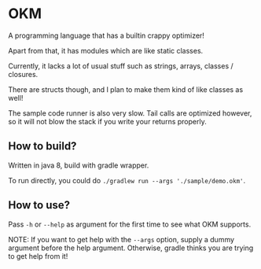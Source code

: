 # OKM

A programming language that has a builtin crappy optimizer!

Apart from that, it has modules which are like static classes.

Currently, it lacks a lot of usual stuff such as strings, arrays, classes / closures.

There are structs though, and I plan to make them kind of like classes as well!

The sample code runner is also very slow. Tail calls are optimized however,
so it will not blow the stack if you write your returns properly.

## How to build?

Written in java 8, build with gradle wrapper.

To run directly, you could do `./gradlew run --args './sample/demo.okm'`.

## How to use?

Pass `-h` or `--help` as argument for the first time to see what OKM supports.

NOTE: If you want to get help with the `--args` option, supply a dummy argument before the help argument.
Otherwise, gradle thinks you are trying to get help from it!